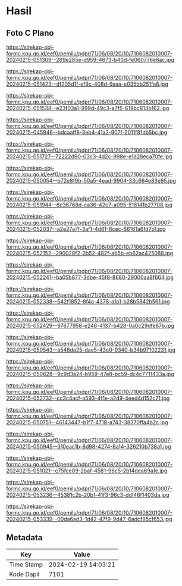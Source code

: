# Hasil

## Foto C Plano

https://sirekap-obj-formc.kpu.go.id/eef0/pemilu/pdpr/71/06/08/20/10/7106082010007-20240215-051309--269e285e-d959-4673-b40d-fe060776e8ac.jpg

https://sirekap-obj-formc.kpu.go.id/eef0/pemilu/pdpr/71/06/08/20/10/7106082010007-20240215-051423--df205d1f-ef9c-408d-9aaa-e035bb251fa8.jpg

https://sirekap-obj-formc.kpu.go.id/eef0/pemilu/pdpr/71/06/08/20/10/7106082010007-20240215-051534--e23f03a1-999d-49c3-a7f5-619bc814b162.jpg

https://sirekap-obj-formc.kpu.go.id/eef0/pemilu/pdpr/71/06/08/20/10/7106082010007-20240215-045946--bdcaaff8-3eb4-41a2-907f-2011f81db5bc.jpg

https://sirekap-obj-formc.kpu.go.id/eef0/pemilu/pdpr/71/06/08/20/10/7106082010007-20240215-051727--72222d90-03c3-4d2c-998e-e1d28eca70fe.jpg

https://sirekap-obj-formc.kpu.go.id/eef0/pemilu/pdpr/71/06/08/20/10/7106082010007-20240215-050054--b72e8f9b-50a5-4ead-9904-33c664e83e95.jpg

https://sirekap-obj-formc.kpu.go.id/eef0/pemilu/pdpr/71/06/08/20/10/7106082010007-20240215-051944--6c36768d-ca36-42c7-a095-518141b27708.jpg

https://sirekap-obj-formc.kpu.go.id/eef0/pemilu/pdpr/71/06/08/20/10/7106082010007-20240215-052037--a2e27a7f-3af1-4d61-8cec-66161a6fd7b1.jpg

https://sirekap-obj-formc.kpu.go.id/eef0/pemilu/pdpr/71/06/08/20/10/7106082010007-20240215-052152--290028f2-2b52-482f-ab5b-eb62ac425088.jpg

https://sirekap-obj-formc.kpu.go.id/eef0/pemilu/pdpr/71/06/08/20/10/7106082010007-20240215-052241--ba05b877-3dbe-45f8-8680-29000aa8f664.jpg

https://sirekap-obj-formc.kpu.go.id/eef0/pemilu/pdpr/71/06/08/20/10/7106082010007-20240215-052338--542f1852-8f4a-4378-a1a1-b28b5842b561.jpg

https://sirekap-obj-formc.kpu.go.id/eef0/pemilu/pdpr/71/06/08/20/10/7106082010007-20240215-052429--97877958-e246-4137-b428-0a0c29dfe87b.jpg

https://sirekap-obj-formc.kpu.go.id/eef0/pemilu/pdpr/71/06/08/20/10/7106082010007-20240215-050543--a548da25-dae5-43e0-9340-b34b97102231.jpg

https://sirekap-obj-formc.kpu.go.id/eef0/pemilu/pdpr/71/06/08/20/10/7106082010007-20240215-050628--9c9d3a24-b959-47e8-bc59-dc4c7711433a.jpg

https://sirekap-obj-formc.kpu.go.id/eef0/pemilu/pdpr/71/06/08/20/10/7106082010007-20240215-052732--cc3c4acf-a593-4f1e-a2d9-4eed4d152c71.jpg

https://sirekap-obj-formc.kpu.go.id/eef0/pemilu/pdpr/71/06/08/20/10/7106082010007-20240215-050751--46143447-b1f7-4718-a743-38370ffa4b2c.jpg

https://sirekap-obj-formc.kpu.go.id/eef0/pemilu/pdpr/71/06/08/20/10/7106082010007-20240215-050945--310eac1b-8d98-4274-8a14-326210b738a1.jpg

https://sirekap-obj-formc.kpu.go.id/eef0/pemilu/pdpr/71/06/08/20/10/7106082010007-20240215-051021--c75fce09-2baf-4581-96c5-2b14dea69a1e.jpg

https://sirekap-obj-formc.kpu.go.id/eef0/pemilu/pdpr/71/06/08/20/10/7106082010007-20240215-053236--45381c2b-20bf-41f3-96c3-ddf46f1403da.jpg

https://sirekap-obj-formc.kpu.go.id/eef0/pemilu/pdpr/71/06/08/20/10/7106082010007-20240215-053339--00da6ad3-1d42-47f9-9d47-6adcf95cf653.jpg


## Metadata

| Key        | Value               |
| ---------- | ------------------- |
| Time Stamp | 2024-02-19 14:03:21 |
| Kode Dapil | 7101                |




